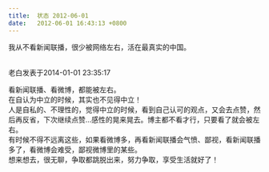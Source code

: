 ```yaml
---
title:  状态 2012-06-01
date:   2012-06-01 16:43:13 +0800
---
```


我从不看新闻联播，很少被网络左右，活在最真实的中国。<br />&nbsp;

老白发表于2014-01-01 23:35:17

看新闻联播、看微博，都能被左右。<br />在自认为中立的时候，其实也不见得中立！<br />人是自私的、不理性的，觉得中立的时候，看到自己认可的观点，又会去点赞，然后再反省，下次继续点赞...感性的晃来晃去。博主都不看才行，只要看了就会被左右。<br />有时候不得不远离这些，如果看微博多，再看新闻联播会气愤、鄙视，看新闻联播多了，看微博会难受，鄙视微博里的某些。<br />想来想去，很无聊，争取都跳脱出来，努力争取，享受生活就好了！

<!--34-->

